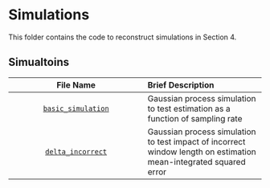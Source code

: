 # Simulations

This folder contains the code to reconstruct simulations in Section 4.

## Simualtoins
| <img height=0 width=1000> File Name <img height=0 width=1000> | <img height=0 width=1000> Brief Description <img height=0 width=1000> |
|:-----------------------------:|:-----------------------------------------------------------------------|
| [`basic_simulation`](https://github.com/wdempsey/fda-recurrentevents/tree/master/simulations/basic_simulation) | Gaussian process simulation to test estimation as a function of sampling rate|
| [`delta_incorrect`](https://github.com/wdempsey/fda-recurrentevents/tree/master/simulations/delta_incorrect) | Gaussian process simulation to test impact of incorrect window length on estimation mean-integrated squared error|